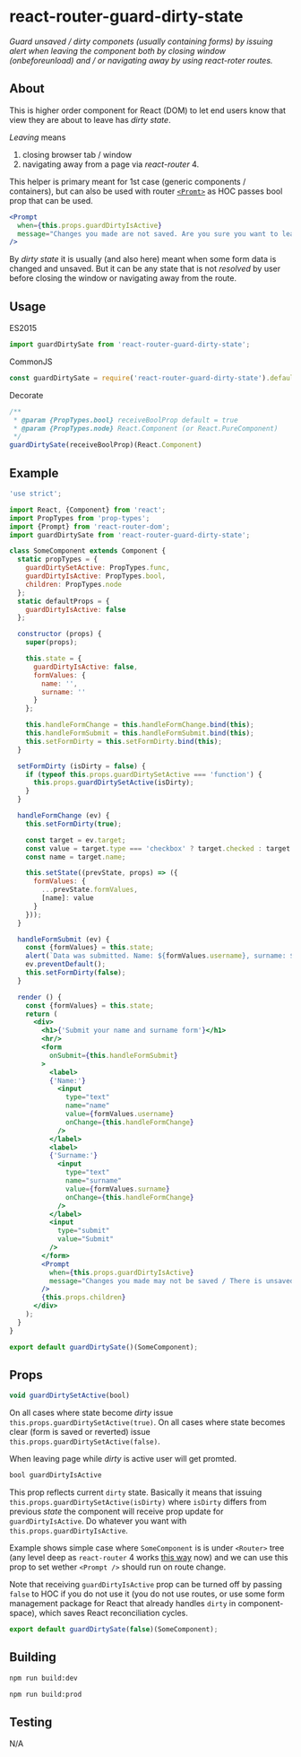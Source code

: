 # react-router-guard-dirty-state

*Guard unsaved / dirty componets (usually containing forms) by issuing alert when leaving the component both by closing window (onbeforeunload) and / or navigating away by using react-roter routes.*

## About

This is higher order component for React (DOM) to let end users know that view they are about to leave has *dirty state*.

*Leaving* means

1. closing browser tab / window
2. navigating away from a page via *react-router* 4.

This helper is primary meant for 1st case (generic components / containers), but can also be used with router [`<Promt>`](https://github.com/ReactTraining/react-router/blob/master/packages/react-router/docs/api/Prompt.md) as HOC passes bool prop that can be used.

```jsx
<Prompt
  when={this.props.guardDirtyIsActive}
  message="Changes you made are not saved. Are you sure you want to leave this page?"
/>
```

By *dirty state* it is usually (and also here) meant when some form data is changed and unsaved. But it can be any state that is not *resolved* by user before closing the window or navigating away from the route.

## Usage

ES2015

```javascript
import guardDirtySate from 'react-router-guard-dirty-state';
```

CommonJS

```javascript
const guardDirtySate = require('react-router-guard-dirty-state').default;
```

Decorate

```javascript
/**
 * @param {PropTypes.bool} receiveBoolProp default = true
 * @param {PropTypes.node} React.Component (or React.PureComponent)
 */
guardDirtySate(receiveBoolProp)(React.Component)
```

## Example


```jsx
'use strict';

import React, {Component} from 'react';
import PropTypes from 'prop-types';
import {Prompt} from 'react-router-dom';
import guardDirtySate from 'react-router-guard-dirty-state';

class SomeComponent extends Component {
  static propTypes = {
    guardDirtySetActive: PropTypes.func,
    guardDirtyIsActive: PropTypes.bool,
    children: PropTypes.node
  };
  static defaultProps = {
    guardDirtyIsActive: false
  };

  constructor (props) {
    super(props);

    this.state = {
      guardDirtyIsActive: false,
      formValues: {
        name: '',
        surname: ''
      }
    };

    this.handleFormChange = this.handleFormChange.bind(this);
    this.handleFormSubmit = this.handleFormSubmit.bind(this);
    this.setFormDirty = this.setFormDirty.bind(this);
  }

  setFormDirty (isDirty = false) {
    if (typeof this.props.guardDirtySetActive === 'function') {
      this.props.guardDirtySetActive(isDirty);
    }
  }

  handleFormChange (ev) {
    this.setFormDirty(true);

    const target = ev.target;
    const value = target.type === 'checkbox' ? target.checked : target.value;
    const name = target.name;

    this.setState((prevState, props) => ({
      formValues: {
        ...prevState.formValues,
        [name]: value
      }
    }));
  }

  handleFormSubmit (ev) {
    const {formValues} = this.state;
    alert(`Data was submitted. Name: ${formValues.username}, surname: ${formValues.surname}`);
    ev.preventDefault();
    this.setFormDirty(false);
  }

  render () {
    const {formValues} = this.state;
    return (
      <div>
        <h1>{'Submit your name and surname form'}</h1>
        <hr/>
        <form
          onSubmit={this.handleFormSubmit}
        >
          <label>
          {'Name:'}
            <input
              type="text"
              name="name"
              value={formValues.username}
              onChange={this.handleFormChange}
            />
          </label>
          <label>
          {'Surname:'}
            <input
              type="text"
              name="surname"
              value={formValues.surname}
              onChange={this.handleFormChange}
            />
          </label>
          <input
            type="submit"
            value="Submit"
          />
        </form>
        <Prompt
          when={this.props.guardDirtyIsActive}
          message="Changes you made may not be saved / There is unsaved data. Are you sure you want to leave this page?"
        />
        {this.props.children}
      </div>
    );
  }
}

export default guardDirtySate()(SomeComponent);
```


## Props

```javascript
void guardDirtySetActive(bool)
```

On all cases where state become *dirty* issue `this.props.guardDirtySetActive(true)`.
On all cases where state becomes clear (form is saved or reverted) issue `this.props.guardDirtySetActive(false)`.

When leaving page while *dirty* is active user will get promted.

```javascript
bool guardDirtyIsActive
```

This prop reflects current `dirty` state. Basically it means that issuing `this.props.guardDirtySetActive(isDirty)` where `isDirty` differs from previous *state* the component will receive prop update for `guardDirtyIsActive`. Do whatever you want with `this.props.guardDirtyIsActive`. 

Example shows simple case where `SomeComponent` is 
 is under `<Router>` tree (any level deep as `react-router` 4 works [this way](https://reacttraining.com/react-router/web/example/basic) now) and we can use this prop to set wether `<Prompt />` should run on route change.
 
Note that receiving `guardDirtyIsActive` prop can be turned off by passing `false` to HOC if you do not use it (you do not use routes, or use some form management package for React that already handles `dirty` in component-space), which saves React reconciliation cycles.
 
 ```jsx
 export default guardDirtySate(false)(SomeComponent);
 ```
 
## Building

```sh
npm run build:dev
```

```sh
npm run build:prod
```

## Testing

N/A

